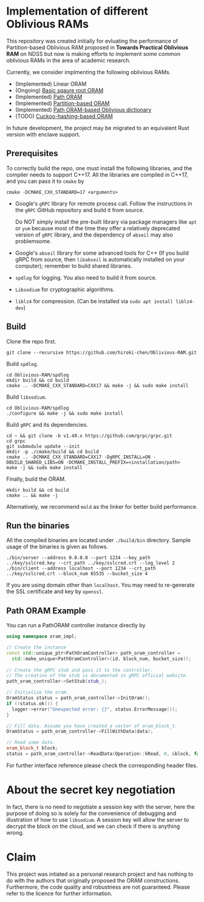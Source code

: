 # Implementation of different Oblivious RAMs

This repository was created initially for evluating the performance of Partition-based Oblivious RAM proposed in **Towards Practical Oblivious RAM** on NDSS but now is making efforts to implement some common oblivious RAMs in the area of academic research.

Currently, we consider implmenting the following oblivious RAMs.

* (Implemented) Linear ORAM
* (Ongoing) [Basic sqaure root ORAM](https://dl.acm.org/doi/pdf/10.1145/28395.28416)
* (Implemented) [Path ORAM](https://eprint.iacr.org/2013/280.pdf)
* (Implemented) [Partition-based ORAM](https://www.ndss-symposium.org/wp-content/uploads/2017/09/04_4.pdf)
* (Implemented) [Path ORAM-based Oblivious dictionary](https://eprint.iacr.org/2014/185.pdf)
* (TODO) [Cuckoo-hashing-based ORAM](https://arxiv.org/pdf/1007.1259v1.pdf)

In future development, the project may be migrated to an equivalent Rust version with enclave support.

## Prerequisites

To correctly build the repo, one must install the following libraries, and the compiler needs to support C++17. All the libraries are compiled in C++17, and you can pass it to `cmake` by

```shell
cmake -DCMAKE_CXX_STANDARD=17 <arguments>
```

* Google's `gRPC` library for remote process call. Follow the instructions in the `gRPC` GitHub repository and build it from source.
  
  Do NOT simply install the pre-built library via package managers like `apt` or `yum` because most of the time they offer a relatively deprecated version of `gRPC` library, and the dependency of `abseil` may also problemsome.
  
* Google's `abseil` library for some advanced tools for C++ (If you build gRPC from source, then `libabseil` is automatically installed on your computer); remember to build shared libraries.

* `spdlog` for logging. You also need to build it from source.

* `Libsodium` for cryptographic algorithms.

* `liblz4` for compression. (Can be installed via `sudo apt install liblz4-dev`)

## Build

Clone the repo first.

```shell
git clone --recursive https://github.com/hiroki-chen/Oblivious-RAM.git
```

Build `spdlog`.

```shell
cd Oblivious-RAM/spdlog
mkdir build && cd build
cmake .. -DCMAKE_CXX_STANDARD=CXX17 && make -j && sudo make install
```

Build `libsodium`.

```shell
cd Oblivious-RAM/spdlog
./configure && make -j && sudo make install
```

Build `gRPC` and its dependencies.

```shell
cd ~ && git clone -b v1.49.x https://github.com/grpc/grpc.git
cd grpc
git submodule update --init
mkdir -p ./cmake/build && cd build
cmake .. -DCMAKE_CXX_STANDARD=CXX17 -DgRPC_INSTALL=ON -DBUILD_SHARED_LIBS=ON -DCMAKE_INSTALL_PREFIX=<installation/path>
make -j && sudo make install
```

Finally, build the ORAM.

```shell
mkdir build && cd build
cmake .. && make -j
```

Alternatively, we recommend `mold` as the linker for better build performance.

## Run the binaries

All the compiled binaries are located under `./build/bin` directory. Sample usage of the binaries is given as follows.

```shell
./bin/server --address 0.0.0.0 --port 1234 --key_path ../key/sslcred.key --crt_path ../key/sslcred.crt --log_level 2
./bin/client --address localhost --port 1234 --crt_path ../key/sslcred.crt --block_num 65535 --bucket_size 4
```

If you are using domain other than `localhost`. You may need to re-generate the SSL certificate and key by `openssl`.

## Path ORAM Example

You can run a PathORAM controller instance directly by

```cpp
using namespace oram_impl;

// Create the instance
const std::unique_ptr<PathOramController> path_oram_controller = 
  std::make_unique<PathOramController>(id, block_num, bucket_size));
 
// Create the gRPC stub and pass it to the controller.
// The creation of the stub is documented in gRPC official website.
path_oram_controller->SetStub(stub_);

// Initialize the oram.
OramStatus status = path_oram_controller->InitOram();
if (!status.ok()) {
  logger->error("Unexpected error: {}", status.ErrorMessage());
}

// Fill data. Assume you have created a vector of oram_block_t.
OramStatus = path_oram_controller->FillWithData(data);

// Read some data.
oram_block_t block;
status = path_oram_controller->ReadData(Operation::kRead, 0, &block, false);
```

For further interface reference please check the corresponding header files.

# About the secret key negotiation

In fact, there is no need to negotiate a session key with the server, here the purpose of doing so is solely for the convenience of debugging and illustration of how to use `libsodium`. A session key will allow the server to decrypt the block on the cloud, and we can check if there is anything wrong.

# Claim

This project was intiated as a personal research project and has nothing to do with the authors that originally proposed the ORAM constructions. Furthermore, the code quality and robustness are not guaranteed. Please refer to the licence for further information.
